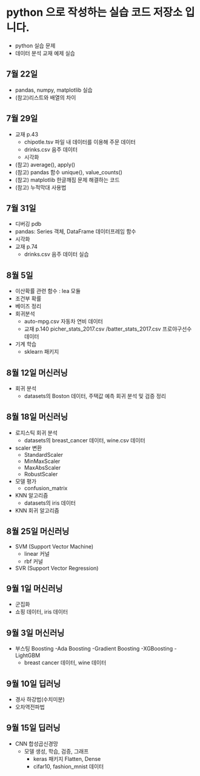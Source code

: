 # python 으로 작성하는 실습 코드 저장소 입니다.
- python 실습 문제
- 데이터 분석 교재 예제 실습

## 7월 22일
- pandas, numpy, matplotlib 실습
- (참고)리스트와 배열의 차이


## 7월 29일
- 교재 p.43 
  - chipotle.tsv 파일 내 데이터를 이용해 주문 데이터 
  - drinks.csv 음주 데이터 
  - 시각화
- (참고) average(), apply()
- (참고) pandas 함수 unique(), value_counts()
- (참고) matplotlib 한글깨짐 문제 해결하는 코드
- (참고) 누적막대 사용법

## 7월 31일
- 디버깅 pdb
- pandas: Series 객체, DataFrame 데이터프레임 함수
- 시각화
- 교재 p.74
  - drinks.csv 음주 데이터 실습

## 8월 5일
- 이산확률 관련 함수 : lea 모듈
- 조건부 확률
- 베이즈 정리
- 회귀분석
  - auto-mpg.csv 자동차 연비 데이터
  - 교재 p.140 picher_stats_2017.csv /batter_stats_2017.csv 프로야구선수 데이터
- 기계 학습 
  - sklearn 패키지
  
## 8월 12일 머신러닝
- 회귀 분석
  - datasets의 Boston 데이터, 주택값 예측
    회귀 분석 및 검증 정리

## 8월 18일 머신러닝
- 로지스틱 회귀 분석
  - datasets의 breast_cancer 데이터, wine.csv 데이터
- scaler 변환
  - StandardScaler
  - MinMaxScaler
  - MaxAbsScaler
  - RobustScaler
- 모델 평가
  - confusion_matrix
- KNN 알고리즘
  - datasets의 iris 데이터
- KNN 회귀 알고리즘


## 8월 25일 머신러닝
- SVM (Support Vector Machine)
  - linear 커널
  - rbf 커널
- SVR (Support Vector Regression)


## 9월 1일 머신러닝
- 군집화
 - 쇼핑 데이터, iris 데이터


## 9월 3일 머신러닝
- 부스팅 Boosting
  -Ada Boosting
  -Gradient Boosting
  -XGBoosting
  -LightGBM
    - breast cancer 데이터, wine 데이터
    
    
## 9월 10일 딥러닝
- 경사 하강법(수치미분)
- 오차역전파법


## 9월 15일 딥러닝
- CNN 합성곱신경망
  - 모델 생성, 학습, 검증, 그래프
    - keras 패키지 Flatten, Dense
    - cifar10, fashion_mnist 데이터
